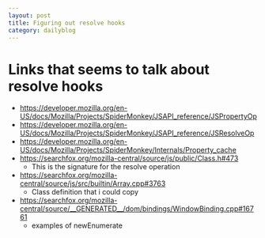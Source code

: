 ```yaml
---
layout: post
title: Figuring out resolve hooks
category: dailyblog
---
```


# Links that seems to talk about resolve hooks
- https://developer.mozilla.org/en-US/docs/Mozilla/Projects/SpiderMonkey/JSAPI_reference/JSPropertyOp
- https://developer.mozilla.org/en-US/docs/Mozilla/Projects/SpiderMonkey/JSAPI_reference/JSResolveOp
- https://developer.mozilla.org/en-US/docs/Mozilla/Projects/SpiderMonkey/Internals/Property_cache
- https://searchfox.org/mozilla-central/source/js/public/Class.h#473
  - This is the signature for the resolve operation
- https://searchfox.org/mozilla-central/source/js/src/builtin/Array.cpp#3763
  - Class definition that i could copy
- https://searchfox.org/mozilla-central/source/__GENERATED__/dom/bindings/WindowBinding.cpp#16761
  - examples of newEnumerate
